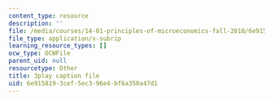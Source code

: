 ```yaml
---
content_type: resource
description: ''
file: /media/courses/14-01-principles-of-microeconomics-fall-2018/6e9158193cef5ec396e4bf6a350a47d1_jHEPQpSKdbg.vtt
file_type: application/x-subrip
learning_resource_types: []
ocw_type: OCWFile
parent_uid: null
resourcetype: Other
title: 3play caption file
uid: 6e915819-3cef-5ec3-96e4-bf6a350a47d1
---
```

